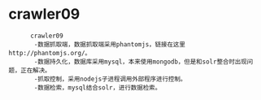 crawler09
=========


          crawler09
           -数据抓取端，数据抓取端采用phantomjs，链接在这里http://phantomjs.org/。
           -数据持久化，数据库采用mysql，本来使用mongodb，但是和solr整合时出现问题，正在解决。
           -抓取控制，采用nodejs子进程调用外部程序进行控制。
           -数据检索，mysql结合solr，进行数据检索。






